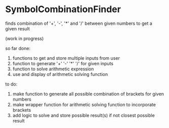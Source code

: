# SymbolCombinationFinder
finds combination of '+', '-', '*' and '/' between given numbers to get a given result

(work in progress)

so far done:
  1. functions to get and store multiple inputs from user
  2. function to generate '+' '-' '*' '/' for given inputs
  3. function to solve arithmetic expression
  4. use and display of arithmetic solving function
  
  
to do:
  1. make function to generate all possible combination of brackets for given numbers
  2. make wrapper function for arithmetic solving function to incorporate brackets
  3. add logic to solve and store possible result(s) if not closest possible result
  
